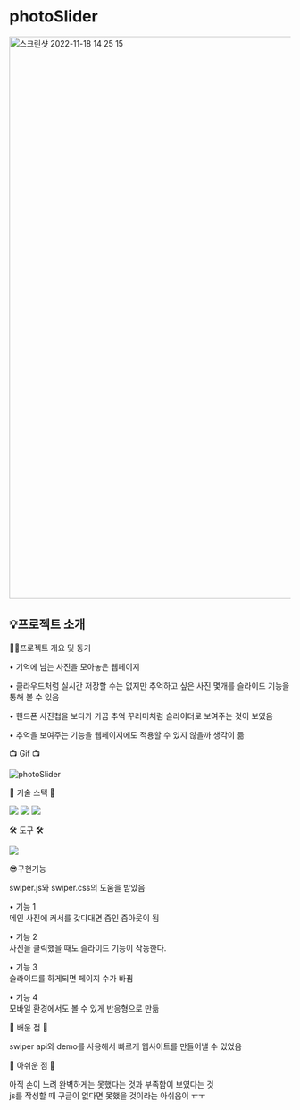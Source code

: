 # photoSlider
<img width="1006" alt="스크린샷 2022-11-18 14 25 15" src="https://user-images.githubusercontent.com/62044613/202627104-b83081d5-ecc3-4446-ae32-284a4c83bc19.png">

<h2>💡프로젝트 소개</h2>

✍🏻프로젝트 개요 및 동기 

• 기억에 남는 사진을 모아놓은 웹페이지

• 클라우드처럼 실시간 저장할 수는 없지만 추억하고 싶은 사진 몇개를 슬라이드 기능을 통해 볼 수 있음

• 핸드폰 사진첩을 보다가 가끔 추억 꾸러미처럼 슬라이더로 보여주는 것이 보였음 

• 추억을 보여주는 기능을 웹페이지에도 적용할 수 있지 않을까 생각이 듦


📺 Gif 📺</br>

![photoSlider](https://user-images.githubusercontent.com/62044613/202618708-f0e27855-c7c3-478a-aeb0-357b3edc26af.gif)

🎀 기술 스택 🎀 

<img src="https://img.shields.io/badge/HTML5-E34F26?style=flat-square&logo=html5&logoColor=white"/> <img src="https://img.shields.io/badge/CSS3-1572B6?style=flat-square&logo=css3&logoColor=white"/> <img src="https://img.shields.io/badge/JavaScript-F7DF1E?style=flat-square&logo=javascript&logoColor=white"/> 

🛠 도구 🛠 

<img src="https://img.shields.io/badge/Visual Studio Code-007ACC?style=flat-square&logo=visualstudiocode&logoColor=white"/>

😎구현기능

swiper.js와 swiper.css의 도움을 받았음

• 기능 1 </br>
메인 사진에 커서를 갖다대면 줌인 줌아웃이 됨

• 기능 2</br>
사진을 클릭했을 때도 슬라이드 기능이 작동한다.

• 기능 3</br>
슬라이드를 하게되면 페이지 수가 바뀜

• 기능 4 </br>
모바일 환경에서도 볼 수 있게 반응형으로 만듦


🫠 배운 점 🫠

swiper api와 demo를 사용해서 빠르게 웹사이트를 만들어낼 수 있었음


🫠 아쉬운 점 🫠

아직 손이 느려 완벽하게는 못했다는 것과 부족함이 보였다는 것</br>
js를 작성할 때 구글이 없다면 못했을 것이라는 아쉬움이 ㅠㅜ

